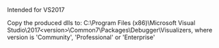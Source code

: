 Intended for VS2017

Copy the produced dlls to:
    C:\Program Files (x86)\Microsoft Visual Studio\2017\<version>\Common7\Packages\Debugger\Visualizers,   where version is 'Community', 'Professional' or 'Enterprise'
